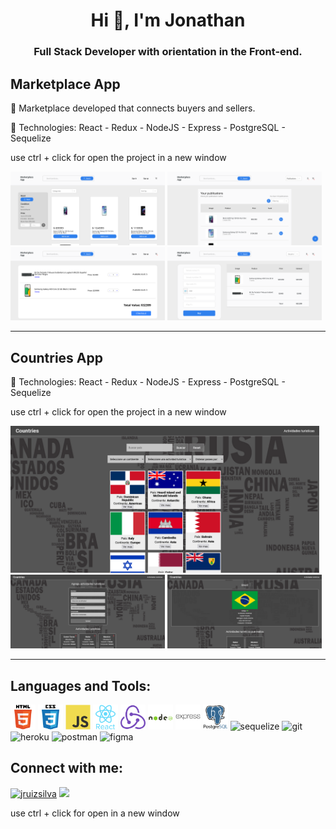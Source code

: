 <h1 align="center"> Hi 👋, I'm Jonathan </h1>

<h3 align="center"> Full Stack Developer with orientation in the Front-end. </h2>

<!-- - 👨‍💻 Some of my projects are available at [https://jruizsilva.netlify.app](https://jruizsilva.netlify.app) -->

## Marketplace App

📌 Marketplace developed that connects buyers and sellers.

🚀 Technologies:
React - Redux - NodeJS - Express - PostgreSQL - Sequelize

use ctrl + click for open the project in a new window

<div>
  <a href="https://e-commerce-labs.vercel.app" target="_blank"><img width='49%' src='./images/marketplace/home.png' /></a>
  <a href="https://e-commerce-labs.vercel.app" target="_blank"><img width='49%' src='./images/marketplace/mypublicationspage.png' /></a>
</div>
<div>
  <a href="https://e-commerce-labs.vercel.app" target="_blank"><img width='49%' src='./images/marketplace/cartpage.png' /></a>
  <a href="https://e-commerce-labs.vercel.app" target="_blank"><img width='49%' src='./images/marketplace/checkoutpage.png' /></a>
</div>

<hr/>

## Countries App

🚀 Technologies:
React - Redux - NodeJS - Express - PostgreSQL - Sequelize

use ctrl + click for open the project in a new window

<div>
  <a href="https://countries-pi-jruizsilva.vercel.app" target="_blank"><img width='98%' src='./images/countries/home.png' /></a>
</div>
<div>
  <a href="https://countries-pi-jruizsilva.vercel.app" target="_blank"><img width='49%' src='./images/countries/add_activity.png' /></a>
  <a href="https://countries-pi-jruizsilva.vercel.app" target="_blank"><img width='49%' src='./images/countries/details.png' /></a>
</div>

<hr/>

## Languages and Tools:

<p>
  <img src="https://raw.githubusercontent.com/devicons/devicon/master/icons/html5/html5-original-wordmark.svg" alt="html5" width="40" height="40"/>
  <img src="https://raw.githubusercontent.com/devicons/devicon/master/icons/css3/css3-original-wordmark.svg" alt="css3" width="40" height="40"/>
  <img src="https://raw.githubusercontent.com/devicons/devicon/master/icons/javascript/javascript-original.svg" alt="javascript" width="40" height="40"/>
  <img src="https://raw.githubusercontent.com/devicons/devicon/master/icons/react/react-original-wordmark.svg" alt="react" width="40" height="40"/>
  <img src="https://raw.githubusercontent.com/devicons/devicon/master/icons/redux/redux-original.svg" alt="redux" width="40" height="40"/>
  <img src="https://raw.githubusercontent.com/devicons/devicon/master/icons/nodejs/nodejs-original-wordmark.svg" alt="nodejs" width="40" height="40"/>
  <img src="https://raw.githubusercontent.com/devicons/devicon/master/icons/express/express-original-wordmark.svg" alt="express" width="40" height="40"/>
  <img src="https://raw.githubusercontent.com/devicons/devicon/master/icons/postgresql/postgresql-original-wordmark.svg" alt="postgresql" width="40" height="40"/>
  <img src="https://cdn.iconscout.com/icon/free/png-64/sequelize-2-1175003.png" alt="sequelize" width="40" height="40"/>
  <img src="https://www.vectorlogo.zone/logos/git-scm/git-scm-icon.svg" alt="git" width="40" height="40"/>
  <img src="https://www.vectorlogo.zone/logos/heroku/heroku-icon.svg" alt="heroku" width="40" height="40"/>
  <img src="https://www.vectorlogo.zone/logos/getpostman/getpostman-icon.svg" alt="postman" width="40" height="40"/> 
  <img src="https://www.vectorlogo.zone/logos/figma/figma-icon.svg" alt="figma" width="40" height="40"/>
</p>

## Connect with me:

<div>
<span>
<a href="https://linkedin.com/in/jruizsilva" target="_blank"><img src="https://cdn.iconscout.com/icon/free/png-64/linkedin-2752135-2284952.png" alt="jruizsilva" height="35" /></a>
</span>

<span>
<a href="mailto:ruizsilvajonathan@gmail.com" >
<img height="35" src="https://i.ibb.co/zPfK6jM/gmail.png" /></a>
</span>
</div>

use ctrl + click for open in a new window
